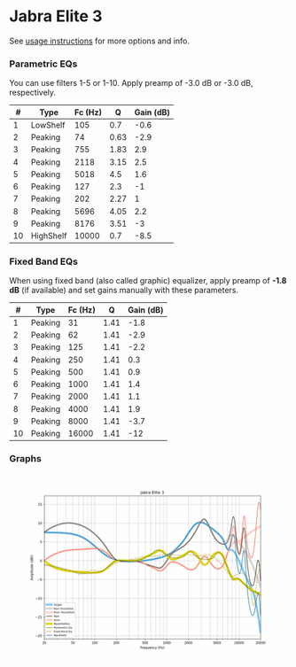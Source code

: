 # Jabra Elite 3
See [usage instructions](https://github.com/jaakkopasanen/AutoEq#usage) for more options and info.

### Parametric EQs
You can use filters 1-5 or 1-10. Apply preamp of -3.0 dB or -3.0 dB, respectively.

|   # | Type      |   Fc (Hz) |    Q |   Gain (dB) |
|-----|-----------|-----------|------|-------------|
|   1 | LowShelf  |       105 | 0.7  |        -0.6 |
|   2 | Peaking   |        74 | 0.63 |        -2.9 |
|   3 | Peaking   |       755 | 1.83 |         2.9 |
|   4 | Peaking   |      2118 | 3.15 |         2.5 |
|   5 | Peaking   |      5018 | 4.5  |         1.6 |
|   6 | Peaking   |       127 | 2.3  |        -1   |
|   7 | Peaking   |       202 | 2.27 |         1   |
|   8 | Peaking   |      5696 | 4.05 |         2.2 |
|   9 | Peaking   |      8176 | 3.51 |        -3   |
|  10 | HighShelf |     10000 | 0.7  |        -8.5 |

### Fixed Band EQs
When using fixed band (also called graphic) equalizer, apply preamp of **-1.8 dB** (if available) and set gains manually with these parameters.

|   # | Type    |   Fc (Hz) |    Q |   Gain (dB) |
|-----|---------|-----------|------|-------------|
|   1 | Peaking |        31 | 1.41 |        -1.8 |
|   2 | Peaking |        62 | 1.41 |        -2.9 |
|   3 | Peaking |       125 | 1.41 |        -2.2 |
|   4 | Peaking |       250 | 1.41 |         0.3 |
|   5 | Peaking |       500 | 1.41 |         0.9 |
|   6 | Peaking |      1000 | 1.41 |         1.4 |
|   7 | Peaking |      2000 | 1.41 |         1.1 |
|   8 | Peaking |      4000 | 1.41 |         1.9 |
|   9 | Peaking |      8000 | 1.41 |        -3.7 |
|  10 | Peaking |     16000 | 1.41 |       -12   |

### Graphs
![](./Jabra%20Elite%203.png)
